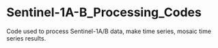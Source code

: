 # Sentinel-1A-B_Processing_Codes
Code used to process Sentinel-1A/B data, make time series, mosaic time series results.
